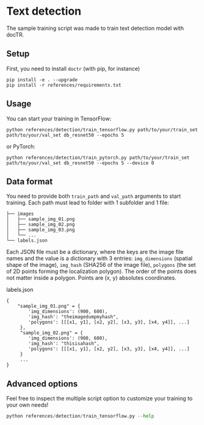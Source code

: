 # Text detection

The sample training script was made to train text detection model with docTR.

## Setup

First, you need to install `doctr` (with pip, for instance)

```shell
pip install -e . --upgrade
pip install -r references/requirements.txt
```

## Usage

You can start your training in TensorFlow:

```shell
python references/detection/train_tensorflow.py path/to/your/train_set path/to/your/val_set db_resnet50 --epochs 5
```
or PyTorch:

```shell
python references/detection/train_pytorch.py path/to/your/train_set path/to/your/val_set db_resnet50 --epochs 5 --device 0
```

## Data format

You need to provide both `train_path` and `val_path` arguments to start training. 
Each path must lead to folder with 1 subfolder and 1 file:

```shell
├── images
│   ├── sample_img_01.png
│   ├── sample_img_02.png
│   ├── sample_img_03.png   
│   └── ...
└── labels.json
```

Each JSON file must be a dictionary, where the keys are the image file names and the value is a dictionary with 3 entries: `img_dimensions` (spatial shape of the image), `img_hash` (SHA256 of the image file), `polygons` (the set of 2D points forming the localization polygon).
The order of the points does not matter inside a polygon. Points are (x, y) absolutes coordinates.

labels.json
```shell
{
    "sample_img_01.png" = {
        'img_dimensions': (900, 600),
        'img_hash': "theimagedumpmyhash",
        'polygons': [[[x1, y1], [x2, y2], [x3, y3], [x4, y4]], ...]
     },
     "sample_img_02.png" = {
        'img_dimensions': (900, 600),
        'img_hash': "thisisahash",
        'polygons': [[[x1, y1], [x2, y2], [x3, y3], [x4, y4]], ...]
     }
     ...
}
```

## Advanced options

Feel free to inspect the multiple script option to customize your training to your own needs!

```python
python references/detection/train_tensorflow.py --help
```
